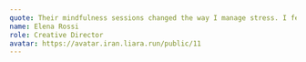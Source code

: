 ```yaml
---
quote: Their mindfulness sessions changed the way I manage stress. I feel energized and supported every single week.
name: Elena Rossi
role: Creative Director
avatar: https://avatar.iran.liara.run/public/11
---
```

